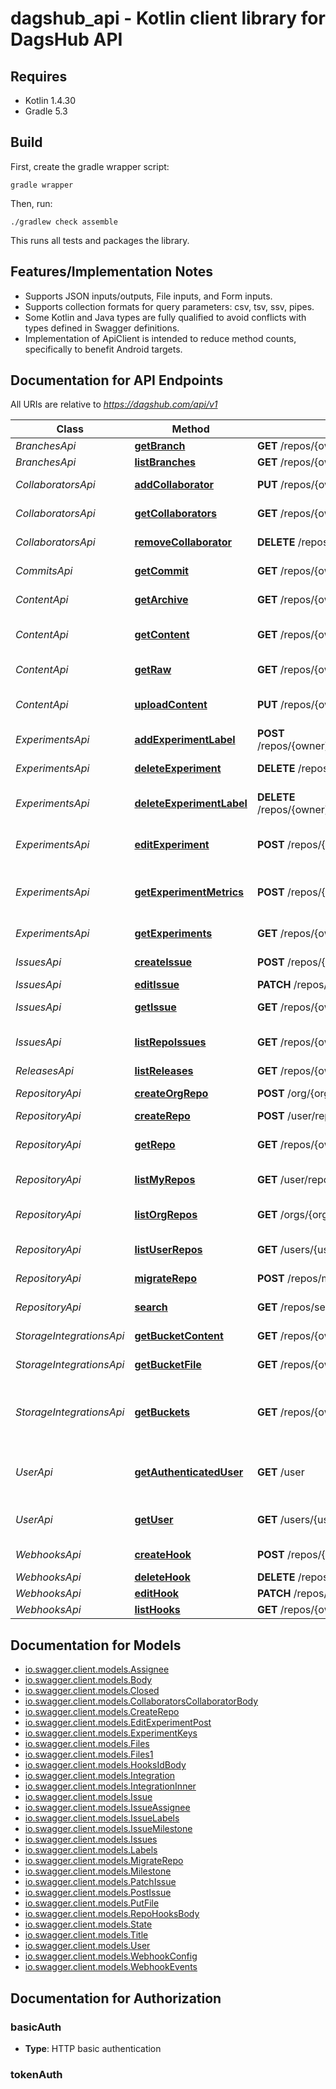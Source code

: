 # dagshub_api - Kotlin client library for DagsHub API

## Requires

* Kotlin 1.4.30
* Gradle 5.3

## Build

First, create the gradle wrapper script:

```
gradle wrapper
```

Then, run:

```
./gradlew check assemble
```

This runs all tests and packages the library.

## Features/Implementation Notes

* Supports JSON inputs/outputs, File inputs, and Form inputs.
* Supports collection formats for query parameters: csv, tsv, ssv, pipes.
* Some Kotlin and Java types are fully qualified to avoid conflicts with types defined in Swagger definitions.
* Implementation of ApiClient is intended to reduce method counts, specifically to benefit Android targets.

<a name="documentation-for-api-endpoints"></a>
## Documentation for API Endpoints

All URIs are relative to *https://dagshub.com/api/v1*

Class | Method | HTTP request | Description
------------ | ------------- | ------------- | -------------
*BranchesApi* | [**getBranch**](docs/BranchesApi.md#getbranch) | **GET** /repos/{owner}/{repo}/branches/{branch} | Get Branch
*BranchesApi* | [**listBranches**](docs/BranchesApi.md#listbranches) | **GET** /repos/{owner}/{repo}/branches | List Branches
*CollaboratorsApi* | [**addCollaborator**](docs/CollaboratorsApi.md#addcollaborator) | **PUT** /repos/{owner}/{repo}/collaborators/{collaborator} | Add user as a collaborator
*CollaboratorsApi* | [**getCollaborators**](docs/CollaboratorsApi.md#getcollaborators) | **GET** /repos/{owner}/{repo}/collaborators | Get collaborators
*CollaboratorsApi* | [**removeCollaborator**](docs/CollaboratorsApi.md#removecollaborator) | **DELETE** /repos/{owner}/{repo}/collaborators/{collaborator} | Delete collaborator
*CommitsApi* | [**getCommit**](docs/CommitsApi.md#getcommit) | **GET** /repos/{owner}/{repo}/commits/{sha} | Get a single commit
*ContentApi* | [**getArchive**](docs/ContentApi.md#getarchive) | **GET** /repos/{owner}/{repo}/archive/{ref}{format} | Download archive
*ContentApi* | [**getContent**](docs/ContentApi.md#getcontent) | **GET** /repos/{owner}/{repo}/content/{branch}/{path} | List data in a repository folder
*ContentApi* | [**getRaw**](docs/ContentApi.md#getraw) | **GET** /repos/{owner}/{repo}/raw/{ref}/{path} | Download raw content
*ContentApi* | [**uploadContent**](docs/ContentApi.md#uploadcontent) | **PUT** /repos/{owner}/{repo}/content/{branch}/{path} | Upload data to a repository
*ExperimentsApi* | [**addExperimentLabel**](docs/ExperimentsApi.md#addexperimentlabel) | **POST** /repos/{owner}/{repo}/experiments/experiment/{experimentKey}/labels/{experimentLabel} | Add label to experiment
*ExperimentsApi* | [**deleteExperiment**](docs/ExperimentsApi.md#deleteexperiment) | **DELETE** /repos/{owner}/{repo}/experiments/experiment/{experimentKey} | Delete experiment
*ExperimentsApi* | [**deleteExperimentLabel**](docs/ExperimentsApi.md#deleteexperimentlabel) | **DELETE** /repos/{owner}/{repo}/experiments/experiment/{experimentKey}/labels/{experimentLabel} | Delete experiment label
*ExperimentsApi* | [**editExperiment**](docs/ExperimentsApi.md#editexperiment) | **POST** /repos/{owner}/{repo}/experiments/experiment/{experimentKey} | Edit experiment info
*ExperimentsApi* | [**getExperimentMetrics**](docs/ExperimentsApi.md#getexperimentmetrics) | **POST** /repos/{owner}/{repo}/experiments/metricsForExperiments | Get experiment metrics for experiment
*ExperimentsApi* | [**getExperiments**](docs/ExperimentsApi.md#getexperiments) | **GET** /repos/{owner}/{repo}/experiments | List Experiments
*IssuesApi* | [**createIssue**](docs/IssuesApi.md#createissue) | **POST** /repos/{owner}/{repo}/issues | Create an issue
*IssuesApi* | [**editIssue**](docs/IssuesApi.md#editissue) | **PATCH** /repos/{owner}/{repo}/issues | Edit an issue
*IssuesApi* | [**getIssue**](docs/IssuesApi.md#getissue) | **GET** /repos/{owner}/{repo}/issues/{index} | Get a single issue
*IssuesApi* | [**listRepoIssues**](docs/IssuesApi.md#listrepoissues) | **GET** /repos/{owner}/{repo}/issues | List issues for a repository
*ReleasesApi* | [**listReleases**](docs/ReleasesApi.md#listreleases) | **GET** /repos/{owner}/{repo}/releases | List Releases
*RepositoryApi* | [**createOrgRepo**](docs/RepositoryApi.md#createorgrepo) | **POST** /org/{orgname}/repos | Create in organization
*RepositoryApi* | [**createRepo**](docs/RepositoryApi.md#createrepo) | **POST** /user/repos | Create
*RepositoryApi* | [**getRepo**](docs/RepositoryApi.md#getrepo) | **GET** /repos/{owner}/{repo} | Get repository information
*RepositoryApi* | [**listMyRepos**](docs/RepositoryApi.md#listmyrepos) | **GET** /user/repos | List your repositories
*RepositoryApi* | [**listOrgRepos**](docs/RepositoryApi.md#listorgrepos) | **GET** /orgs/{orgname}/repos | List organization repositories
*RepositoryApi* | [**listUserRepos**](docs/RepositoryApi.md#listuserrepos) | **GET** /users/{username}/repos | List user repositories
*RepositoryApi* | [**migrateRepo**](docs/RepositoryApi.md#migraterepo) | **POST** /repos/migrate | Migrate repository
*RepositoryApi* | [**search**](docs/RepositoryApi.md#search) | **GET** /repos/search | Search repositories
*StorageIntegrationsApi* | [**getBucketContent**](docs/StorageIntegrationsApi.md#getbucketcontent) | **GET** /repos/{owner}/{repo}/storage/content/{protocol}/{bucket}/{path} | List contents in the path
*StorageIntegrationsApi* | [**getBucketFile**](docs/StorageIntegrationsApi.md#getbucketfile) | **GET** /repos/{owner}/{repo}/storage/raw/{protocol}/{bucket}/{path} | Get file in the bucket
*StorageIntegrationsApi* | [**getBuckets**](docs/StorageIntegrationsApi.md#getbuckets) | **GET** /repos/{owner}/{repo}/storage | List integrated storages in the repository
*UserApi* | [**getAuthenticatedUser**](docs/UserApi.md#getauthenticateduser) | **GET** /user | Get authenticated user information
*UserApi* | [**getUser**](docs/UserApi.md#getuser) | **GET** /users/{username} | Get information about a user
*WebhooksApi* | [**createHook**](docs/WebhooksApi.md#createhook) | **POST** /repos/{owner}/{repo}/hooks | Create a hook
*WebhooksApi* | [**deleteHook**](docs/WebhooksApi.md#deletehook) | **DELETE** /repos/{owner}/{repo}/hooks/{id} | Delete a hook
*WebhooksApi* | [**editHook**](docs/WebhooksApi.md#edithook) | **PATCH** /repos/{owner}/{repo}/hooks/{id} | Edit a hook
*WebhooksApi* | [**listHooks**](docs/WebhooksApi.md#listhooks) | **GET** /repos/{owner}/{repo}/hooks | List hooks

<a name="documentation-for-models"></a>
## Documentation for Models

 - [io.swagger.client.models.Assignee](docs/Assignee.md)
 - [io.swagger.client.models.Body](docs/Body.md)
 - [io.swagger.client.models.Closed](docs/Closed.md)
 - [io.swagger.client.models.CollaboratorsCollaboratorBody](docs/CollaboratorsCollaboratorBody.md)
 - [io.swagger.client.models.CreateRepo](docs/CreateRepo.md)
 - [io.swagger.client.models.EditExperimentPost](docs/EditExperimentPost.md)
 - [io.swagger.client.models.ExperimentKeys](docs/ExperimentKeys.md)
 - [io.swagger.client.models.Files](docs/Files.md)
 - [io.swagger.client.models.Files1](docs/Files1.md)
 - [io.swagger.client.models.HooksIdBody](docs/HooksIdBody.md)
 - [io.swagger.client.models.Integration](docs/Integration.md)
 - [io.swagger.client.models.IntegrationInner](docs/IntegrationInner.md)
 - [io.swagger.client.models.Issue](docs/Issue.md)
 - [io.swagger.client.models.IssueAssignee](docs/IssueAssignee.md)
 - [io.swagger.client.models.IssueLabels](docs/IssueLabels.md)
 - [io.swagger.client.models.IssueMilestone](docs/IssueMilestone.md)
 - [io.swagger.client.models.Issues](docs/Issues.md)
 - [io.swagger.client.models.Labels](docs/Labels.md)
 - [io.swagger.client.models.MigrateRepo](docs/MigrateRepo.md)
 - [io.swagger.client.models.Milestone](docs/Milestone.md)
 - [io.swagger.client.models.PatchIssue](docs/PatchIssue.md)
 - [io.swagger.client.models.PostIssue](docs/PostIssue.md)
 - [io.swagger.client.models.PutFile](docs/PutFile.md)
 - [io.swagger.client.models.RepoHooksBody](docs/RepoHooksBody.md)
 - [io.swagger.client.models.State](docs/State.md)
 - [io.swagger.client.models.Title](docs/Title.md)
 - [io.swagger.client.models.User](docs/User.md)
 - [io.swagger.client.models.WebhookConfig](docs/WebhookConfig.md)
 - [io.swagger.client.models.WebhookEvents](docs/WebhookEvents.md)

<a name="documentation-for-authorization"></a>
## Documentation for Authorization

<a name="basicAuth"></a>
### basicAuth

- **Type**: HTTP basic authentication

<a name="tokenAuth"></a>
### tokenAuth


